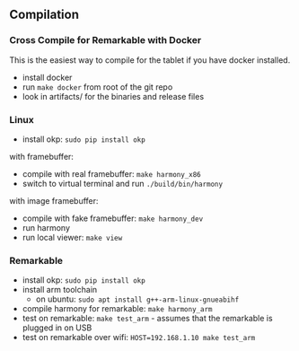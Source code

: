 ## Compilation

### Cross Compile for Remarkable with Docker

This is the easiest way to compile for the tablet if you have docker installed.

* install docker
* run `make docker` from root of the git repo
* look in artifacts/ for the binaries and release files

### Linux

* install okp: `sudo pip install okp`

with framebuffer:

* compile with real framebuffer: `make harmony_x86`
* switch to virtual terminal and run `./build/bin/harmony`

with image framebuffer:

* compile with fake framebuffer: `make harmony_dev`
* run harmony
* run local viewer: `make view`

### Remarkable

* install okp: `sudo pip install okp`
* install arm toolchain
  * on ubuntu: `sudo apt install g++-arm-linux-gnueabihf`
* compile harmony for remarkable: `make harmony_arm`
* test on remarkable: `make test_arm` - assumes that the remarkable is plugged in on USB
* test on remarkable over wifi: `HOST=192.168.1.10 make test_arm`
